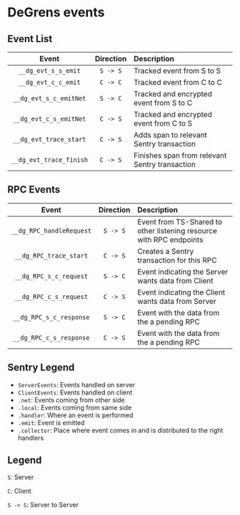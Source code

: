 # DeGrens events

## Event List

|          Event          | Direction | Description                                    |
|:-----------------------:|:---------:|:-----------------------------------------------|
|   `__dg_evt_s_s_emit`   | `S -> S`  | Tracked event from S to S                      |
|   `__dg_evt_c_c_emit`   | `C -> C`  | Tracked event from C to C                      |
| `__dg_evt_s_c_emitNet`  | `S -> C`  | Tracked and encrypted event from S to C        |
| `__dg_evt_c_s_emitNet`  | `C -> S`  | Tracked and encrypted event from C to S        |
| `__dg_evt_trace_start`  | `C -> S`  | Adds span to relevant Sentry transaction       |
| `__dg_evt_trace_finish` | `C -> S`  | Finishes span from relevant Sentry transaction |

## RPC Events

|          Event           | Direction | Description                                                         |
|:------------------------:|:---------:|:--------------------------------------------------------------------|
| `__dg_RPC_handleRequest` | `S -> S`  | Event from TS-Shared to other listening resource with RPC endpoints |
|  `__dg_RPC_trace_start`  | `C -> S`  | Creates a Sentry transaction for this RPC                           |
|  `__dg_RPC_s_c_request`  | `S -> C`  | Event indicating the Server wants data from Client                  |
|  `__dg_RPC_c_s_request`  | `C -> S`  | Event indicating the Client wants data from Server                  |
| `__dg_RPC_s_c_response`  | `S -> C`  | Event with the data from the a pending RPC                          |
| `__dg_RPC_c_s_response`  | `C -> S`  | Event with the data from the a pending RPC                          |

## Sentry Legend

- `ServerEvents`: Events handled on server
- `ClientEvents`: Events handled on client
- `.net`: Events coming from other side
- `.local`: Events coming from same side
- `.handler`: Where an event is performed
- `.emit`: Event is emitted
- `.collector`: Place where event comes in and is distributed to the right handlers

## Legend

`S`: Server

`C`: Client

`S -> S`: Server to Server